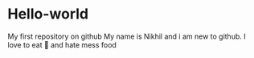 # Hello-world
My first repository on github
My name is Nikhil and i am new to github.
I love to eat :pizza: and hate mess food
